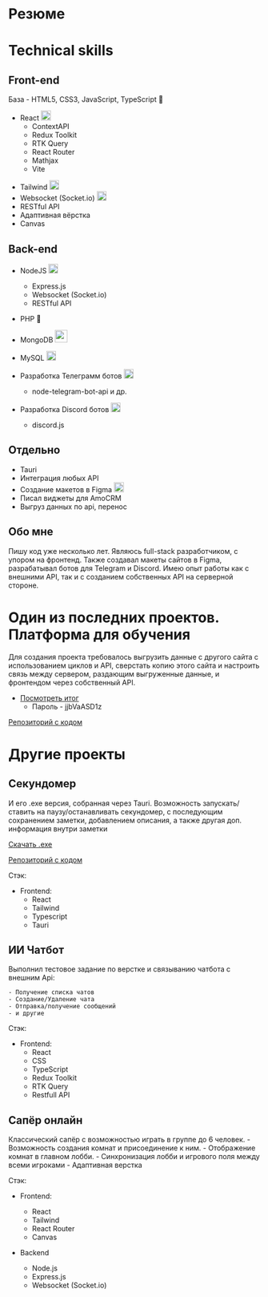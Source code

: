 # Резюме

# Technical skills

## Front-end
База - HTML5, CSS3, JavaScript, TypeScript 📜

*  React <img height="20px" src="https://cdn.icon-icons.com/icons2/2415/PNG/512/react_original_logo_icon_146374.png">
    -  ContextAPI
    -  Redux Toolkit
    -  RTK Query
    -  React Router
    -  Mathjax
    -  Vite
<ul>
  <li>
    Tailwind <img height="19px" src="https://tailwindcss.com/favicons/favicon.ico?v=3">
  </li>
  
  <li>
    Websocket (Socket.io) <img height="19px" src="https://static-00.iconduck.com/assets.00/websocket-icon-512x384-sm7dfowk.png">
  </li>
  <li>
    RESTful API
  </li>
  <li>
    Адаптивная вёрстка
  </li>
  <li>
    Canvas
  </li>
</ul>

## Back-end

*  NodeJS  <img height="19px" src="https://pics.freeicons.io/uploads/icons/png/8954758561551942278-512.png">
    -  Express.js
    -  Websocket (Socket.io)
    -  RESTful API
 * PHP 🐘
 * MongoDB <img height="25px" src="https://cdn.icon-icons.com/icons2/2415/PNG/96/mongodb_plain_wordmark_logo_icon_146423.png">
 * MySQL <img height="19px" src="https://pics.freeicons.io/uploads/icons/png/11896025871551942274-512.png"><br/>
 
 * Разработка Телеграмм ботов <img height="19px" src="https://upload.wikimedia.org/wikipedia/commons/thumb/8/83/Telegram_2019_Logo.svg/240px-Telegram_2019_Logo.svg.png">
   -  node-telegram-bot-api и др.
 *  Разработка Discord ботов <img height="19px" src="https://cdn.icon-icons.com/icons2/1945/PNG/512/iconfinder-discord-4661587_122459.png">
     - discord.js

## Отдельно
<ul>
    <li>Tauri</li>
  <li>Интеграция любых API</li>
  <li>Создание макетов в Figma <img height="20px" src="https://pics.freeicons.io/uploads/icons/png/9655574981556105319-512.png"></li>
  <li>Писал виджеты для AmoCRM</li>
  <li>Выгруз данных по api, перенос</li>
</ul>

## Обо мне

Пишу код уже несколько лет. Являюсь full-stack разработчиком, с упором на фронтенд. Также создавал макеты сайтов в Figma, разрабатывал ботов для Telegram и Discord.
Имею опыт работы как с внешними API, так и с созданием собственных API на серверной стороне.

# Один из последних проектов. Платформа для обучения
Для создания проекта требовалось выгрузить данные с другого сайта с использованием циклов и API, сверстать копию этого сайта и настроить связь между сервером, раздающим выгруженные данные, и фронтендом через собственный API.

*    [Посмотреть итог](https://production-0b7b0.up.railway.app/)
     -    Пароль - jjbVaASD1z

[Репозиторий с кодом](https://github.com/Lorfach/main/tree/source)


# Другие проекты

## Секундомер
И его .exe версия, собранная через Tauri.
Возможность запускать/ставить на паузу/останавливать секундомер, с последующим сохранением заметки, добавлением описания, а также другая доп. информация внутри заметки

[Скачать .exe](https://github.com/Lorfach/Timer-app/releases/tag/exe)

[Репозиторий с кодом](https://github.com/Lorfach/Timer-app)

Стэк:
*    Frontend:
        -    React
        -    Tailwind
        - Typescript
        - Tauri

## ИИ Чатбот
Выполнил тестовое задание по верстке и связыванию чатбота с внешним Api:

    - Получение списка чатов
    - Создание/Удаление чата
    - Отправка/получение сообщений
    - и другие

Стэк:
*    Frontend:
      - React
      - CSS
      - TypeScript
      - Redux Toolkit
      - RTK Query
      - Restfull API

## Сапёр онлайн
Классический сапёр с возможностью играть в группе до 6 человек.
    - Возможность создания комнат и присоединение к ним.
    - Отображение комнат в главном лобби.
    - Синхронизация лобби и игрового поля между всеми игроками
    - Адаптивная верстка
    
Стэк:
*    Frontend:
        -    React
        -    Tailwind
        -    React Router
        -    Canvas
      
*    Backend
        -    Node.js
        -    Express.js
        -    Websocket (Socket.io)
